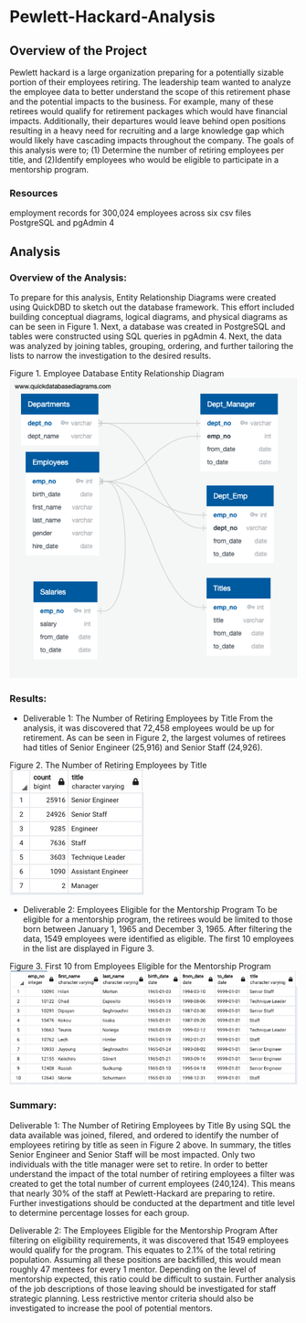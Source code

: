 # Pewlett-Hackard-Analysis
## Overview of the Project
Pewlett hackard is a large organization preparing for a potentially sizable portion of their employees retiring. The leadership team wanted to analyze the employee data to better understand the scope of this retirement phase and the potential impacts to the business. For example, many of these retirees would qualify for retirement packages which would have financial impacts. Additionally, their departures would leave behind open positions resulting in a heavy need for recruiting and a large knowledge gap which would likely have cascading impacts throughout the company. The goals of this analysis were to; (1) Determine the number of retiring employees per title, and (2)Identify employees who would be eligible to participate in a mentorship program.

### Resources
employment records for 300,024 employees across six csv files
PostgreSQL and pgAdmin 4


## Analysis
### Overview of the Analysis:
To prepare for this analysis, Entity Relationship Diagrams were created using QuickDBD to sketch out the database framework. This effort included building conceptual diagrams, logical diagrams, and physical diagrams as can be seen in Figure 1. Next, a database was created in PostgreSQL and tables were constructed using SQL queries in pgAdmin 4. Next, the data was analyzed by joining tables, grouping, ordering, and further tailoring the lists to narrow the investigation to the desired results. 

Figure 1. Employee Database Entity Relationship Diagram
<img src="Resources/EmployeeDB.png">


### Results:
  * Deliverable 1: The Number of Retiring Employees by Title
From the analysis, it was discovered that 72,458 employees would be up for retirement. As can be seen in Figure 2, the largest volumes of retirees had titles of Senior Engineer (25,916) and Senior Staff (24,926).

Figure 2. The Number of Retiring Employees by Title
<img src="Resources/retirement_titles.png">

  * Deliverable 2: Employees Eligible for the Mentorship Program
To be eligible for a mentorship program, the retirees would be limited to those born between January 1, 1965 and December 3, 1965. After filtering the data, 1549 employees were identified as eligible. The first 10 employees in the list are displayed in Figure 3. 

Figure 3. First 10 from Employees Eligible for the Mentorship Program
<img src="Resources/mentorship_eligibilty.png">
          
          
### Summary: 
Deliverable 1: The Number of Retiring Employees by Title
By using SQL the data available was joined, filered, and ordered to identify the number of employees retiring by title as seen in Figure 2 above. In summary, the titles Senior Engineer and Senior Staff will be most impacted. Only two individuals with the title manager were set to retire. In order to better understand the impact of the total number of retiring employees a filter was created to get the total number of current employees (240,124). This means that nearly 30% of the staff at Pewlett-Hackard are preparing to retire. Further investigations should be conducted at the department and title level to determine percentage losses for each group.

Deliverable 2: The Employees Eligible for the Mentorship Program
After filtering on eligibility requirements, it was discovered that 1549 employees would qualify for the program. This equates to 2.1% of the total retiring population. Assuming all these positions are backfilled, this would mean roughly 47 mentees for every 1 mentor. Depending on the level of mentorship expected, this ratio could be difficult to sustain. Further analysis of the job descriptions of those leaving should be investigated for staff strategic planning. Less restrictive mentor criteria should also be investigated to increase the pool of potential mentors. 





